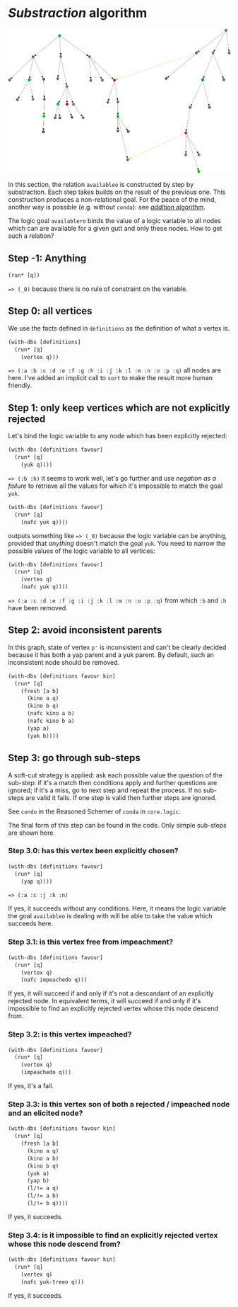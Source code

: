 # _Substraction_ algorithm

![polygyny](../img/graph-sample-extended.png)

In this section, the relation `availableo` is constructed by step by
substraction. Each step takes builds on the result of the previous one. This
construction produces a non-relational goal. For the peace of the mind, another
way is possible (e.g. without `conda`): see
[_addition_ algorithm](./addition.md).

The logic goal `availablero` binds the value of a logic variable to all nodes
which can are available for a given gutt and only these nodes. How to get such a
relation?

## Step -1: Anything

```Clojure
(run* [q])
```

`=> (_0)` because there is no rule of constraint on the variable.

## Step 0: all vertices

We use the facts defined in `definitions` as the definition of what a vertex is.

```Clojure
(with-dbs [definitions]
  (run* [q]
    (vertex q)))
```

`=> (:a :b :c :d :e :f :g :h :i :j :k :l :m :n :o :p :q)` all nodes are here.
I've added an implicit call to `sort` to make the result more human friendly.

## Step 1: only keep vertices which are not explicitly rejected

Let's bind the logic variable to any node which has been explicitly rejected:

```Clojure
(with-dbs [definitions favour]
  (run* [q]
    (yuk q))))
```

`=> (:b :h)` it seems to work well, let's go further and use _negation as a
failure_ to retrieve all the values for which it's impossible to match the goal
`yuk`.

```Clojure
(with-dbs [definitions favour]
  (run* [q]
    (nafc yuk q))))
```

outputs something like `=> (_0)` because the logic variable can be anything,
provided that *anything* doesn't match the goal `yuk`. You need to narrow the
possible values of the logic variable to all vertices:

```Clojure
(with-dbs [definitions favour]
  (run* [q]
    (vertex q)
    (nafc yuk q))))
```

`=> (:a :c :d :e :f :g :i :j :k :l :m :n :o :p :q)` from which `:b` and `:h`
have been removed.

## Step 2: avoid inconsistent parents

In this graph, state of vertex `p'` is inconsistent and can't be clearly decided
because it has both a yap parent and a yuk parent. By default, such an
inconsistent node should be removed.

```Clojure
(with-dbs [definitions favour kin]
  (run* [q]
    (fresh [a b]
      (kino a q)
      (kino b q)
      (nafc kino a b)
      (nafc kino b a)
      (yap a)
      (yuk b))))
```

## Step 3: go through sub-steps

A soft-cut strategy is applied: ask each possible value the question of the
sub-step: if it's a match then conditions apply and further questions are
ignored; if it's a miss, go to next step and repeat the process. If no sub-steps
are valid it fails. If one step is valid then further steps are ignored.

See `condo` in the Reasoned Schemer of `conda` in `core.logic`.

The final form of this step can be found in the code. Only simple sub-steps are
shown here.

### Step 3.0: has this vertex been explicitly chosen?

```Clojure
(with-dbs [definitions favour]
  (run* [q]
    (yap q))))
```

`=> (:a :c :j :k :n)`

If yes, it succeeds without any conditions. Here, it means the logic variable
the goal `availableo` is dealing with will be able to take the value which
succeeds here.

### Step 3.1: is this vertex free from impeachment?

```Clojure
(with-dbs [definitions favour]
  (run* [q]
    (vertex q)
    (nafc impeachedo q)))
```

If yes, it will succeed if and only if it's not a descandant of an explicitly
rejected node. In equivalent terms, it will succeed if and only if it's
impossible to find an explicitly rejected vertex whose this node descend from.

### Step 3.2: is this vertex impeached?

```Clojure
(with-dbs [definitions favour]
  (run* [q]
    (vertex q)
    (impeachedo q)))
```

If yes, it's a fail.

### Step 3.3: is this vertex son of both a rejected / impeached node and an elicited node?

```Clojure
(with-dbs [definitions favour kin]
  (run* [q]
    (fresh [a b]
      (kino a q)
      (kino a b)
      (kino b q)
      (yuk a)
      (yap b)
      (l/!= a q)
      (l/!= a b)
      (l/!= b q))))
```

If yes, it succeeds.

### Step 3.4: is it impossible to find an explicitly rejected vertex whose this node descend from?

```Clojure
(with-dbs [definitions favour kin]
  (run* [q]
    (vertex q)
    (nafc yuk-treeo q)))
```

If yes, it succeeds.
